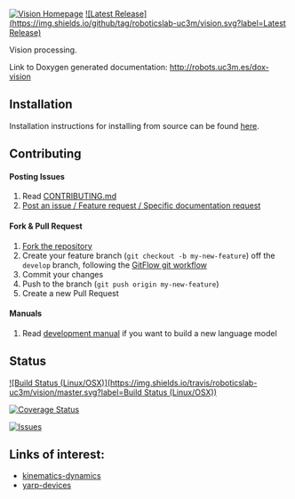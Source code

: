 [![Vision Homepage](https://img.shields.io/badge/vision-orange.svg)](http://robots.uc3m.es/dox-vision) [![Latest Release](https://img.shields.io/github/tag/roboticslab-uc3m/vision.svg?label=Latest Release)](https://github.com/roboticslab-uc3m/vision/tags)

Vision processing.

Link to Doxygen generated documentation: http://robots.uc3m.es/dox-vision

## Installation

Installation instructions for installing from source can be found [here]( doc/vision-install.md ).

## Contributing

#### Posting Issues

1. Read [CONTRIBUTING.md](https://github.com/roboticslab-uc3m/vision/blob/master/CONTRIBUTING.md)
2. [Post an issue / Feature request / Specific documentation request](https://github.com/roboticslab-uc3m/vision/issues)

#### Fork & Pull Request

1. [Fork the repository](https://github.com/roboticslab-uc3m/vision/fork)
2. Create your feature branch (`git checkout -b my-new-feature`) off the `develop` branch, following the [GitFlow git workflow](https://www.atlassian.com/git/tutorials/comparing-workflows/gitflow-workflow)
3. Commit your changes
4. Push to the branch (`git push origin my-new-feature`)
5. Create a new Pull Request

#### Manuals
1. Read [development manual](https://github.com/roboticslab-uc3m/vision/blob/develop/doc/vision-development-manual.md) if you want to build a new language model

## Status

[![Build Status (Linux/OSX)](https://img.shields.io/travis/roboticslab-uc3m/vision/master.svg?label=Build Status (Linux/OSX))](https://travis-ci.org/roboticslab-uc3m/vision)

[![Coverage Status](https://coveralls.io/repos/roboticslab-uc3m/vision/badge.svg)](https://coveralls.io/r/roboticslab-uc3m/vision)

[![Issues](https://img.shields.io/github/issues/roboticslab-uc3m/vision.svg?label=Issues)](https://github.com/roboticslab-uc3m/vision/issues)

## Links of interest:

* [kinematics-dynamics](https://github.com/roboticslab-uc3m/kinematics-dynamics)
* [yarp-devices](https://github.com/roboticslab-uc3m/yarp-devices)

